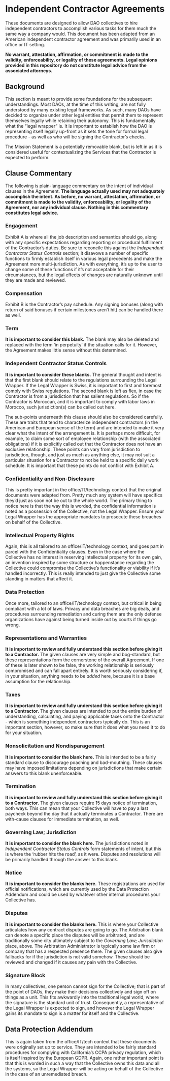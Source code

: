 Independent Contractor Agreements
=================================

These documents are designed to allow DAO collectives to hire independent
contractors to accomplish various tasks for them much the same way a company
would. This document has been adapted from an American independent contractor
agreement and was primarily used in an office or IT setting.

**No warrant, attestation, affirmation, or commitment is made to the validity,
enforceability, or legality of these agreements. Legal opinions provided in this
repository do not constitute legal advice from the associated attorneys.**

Background
----------

This section is meant to provide some foundations for the subsequent
understandings. Most DAOs, at the time of this writing, are not fully understood
by many existing legal frameworks. As such, many DAOs have decided to organize
under other legal entities that permit them to represent themselves legally
while retaining their autonomy. This is fundamentally what the “legal wrapper”
is. It is important to establish how the DAO is representing itself legally
up-front as it sets the tone for formal legal procedure - as well as who will be
signing the Contractor’s checks.

The Mission Statement is a potentially removable blank, but is left in as it is
considered useful for contextualizing the Services that the Contractor is
expected to perform.

Clause Commentary
-----------------

The following is plain-language commentary on the intent of individual clauses
in the Agreement. **The language actually used may not adequately accomplish the
intent. As before, no warrant, attestation, affirmation, or commitment is made
to the validity, enforceability, or legality of the Agreement, nor any
individual clause. Nothing in this commentary constitutes legal advice.**

### Engagement

Exhibit A is where all the job description and semantics should go, along with
any specific expectations regarding reporting or procedural fulfillment of the
Contractor’s duties. Be sure to reconcile this against the *Independent
Contractor Status Controls* section; it disavows a number of specific functions
to firmly establish itself in various legal precedents and make the Agreement
more multi-jurisdiction. As with everything, it’s up to the user to change some
of these functions if it’s not acceptable for their circumstances, but the legal
effects of changes are naturally unknown until they are made and reviewed.

### Compensation

Exhibit B is the Contractor’s pay schedule. Any signing bonuses (along with
return of said bonuses if certain milestones aren’t hit) can be handled there as
well.

### Term

**It is important to consider this blank.** The blank may also be deleted and
replaced with the term ‘in perpetuity’ if the situation calls for it. However,
the Agreement makes little sense without this determined.

### Independent Contractor Status Controls

**It is important to consider these blanks.** The general thought and intent is
that the first blank should relate to the regulations surrounding the Legal
Wrapper. If the Legal Wrapper is Swiss, it is important to first and foremost
comply with Swiss regulations. The second blank is left as flex, in case the
Contractor is from a jurisdiction that has salient regulations. So if the
Contractor is Moroccan, and it is important to comply with labor laws in
Morocco, such jurisdiction(s) can be called out here.

The sub-points underneath this clause should also be considered carefully. These
are traits that tend to characterize independent contractors (in the American
and European sense of the term) and are intended to make it very clear what the
intent of the arrangement is. It is perhaps more difficult, for example, to
claim some sort of employee relationship (with the associated obligations) if it
is explicitly called out that the Contractor does not have an exclusive
relationship. These points can vary from jurisdiction to jurisdiction, though,
and just as much as anything else, it may not suit a particular situation for a
Contractor to not be held to a specific daily work schedule. It is important
that these points do not conflict with Exhibit A.

### Confidentiality and Non-Disclosure

This is pretty important in the office/IT/technology context that the original
documents were adapted from. Pretty much any system will have specifics they’d
just as soon not be out to the whole world. The primary thing to notice here is
that the way this is worded, the confidential information is noted as a
possession of the Collective, not the Legal Wrapper. Ensure your Legal Wrapper
has the appropriate mandates to prosecute these breaches on behalf of the
Collective.

### Intellectual Property Rights

Again, this is all tailored to an office/IT/technology context, and goes part in
parcel with the Confidentiality clauses. Even in the case where the Collective
has no interest in reserving intellectual property for its own gain, an
invention inspired by some structure or happenstance regarding the Collective
could compromise the Collective’s functionality or viability if it’s handled
incorrectly. This is really intended to just give the Collective some standing
in matters that affect it.

### Data Protection

Once more, tailored to an office/IT/technology context, but critical in being
compliant with a lot of laws. Privacy and data breaches are big deals, and
procedures surrounding remediation and curing them are the only defense
organizations have against being turned inside out by courts if things go wrong.

### Representations and Warranties

**It is important to review and fully understand this section before giving it
to a Contractor.** The given clauses are very simple and bog-standard, but these
representations form the cornerstone of the overall Agreement. If one of these
is later shown to be false, the working relationship is seriously compromised
and can fall apart entirely. It is worth seriously considering if, in your
situation, anything needs to be *added* here, because it is a base assumption
for the relationship.

### Taxes

**It is important to review and fully understand this section before giving it
to a Contractor.** The given clauses are intended to put the entire burden of
understanding, calculating, and paying applicable taxes onto the Contractor -
which is something independent contractors typically do. This is an important
section, however, so make sure that it does what you need it to do for your
situation.

### Nonsolicitation and Nondisparagement

**It is important to consider the blank here.** This is intended to be a fairly
standard clause to discourage poaching and bad-mouthing. These clauses may have
imposed limitations depending on jurisdictions that make certain answers to this
blank unenforceable.

### Termination

**It is important to review and fully understand this section before giving it
to a Contractor.** The given clauses require 15 days notice of termination, both
ways. This can mean that your Collective will have to pay a last paycheck beyond
the day that it actually terminates a Contractor. There are with-cause clauses
for immediate termination, as well.

### Governing Law; Jurisdiction

**It is important to consider the blank here.** The jurisdictions noted in
*Independent Contractor Status Controls* form statements of intent, but this is
where the ‘rubber hits the road’, as it were. Disputes and resolutions will be
primarily handled through the answer to this blank.

### Notice

**It is important to consider the blanks here.** These registrations are used
for official notifications, which are currently used by the Data Protection
Addendum and could be used by whatever other internal procedures your Collective
has.

### Disputes

**It is important to consider the blanks here.** This is where your Collective
articulates how any contract disputes are going to go. The Arbitration blank can
denote a specific place the disputes will be arbitrated, and are traditionally
some city ultimately subject to the *Governing Law; Jurisdiction* place, above.
The Arbitration Administrator is typically some law firm or company that has a
respected presence there. The given clauses also give fallbacks for if the
jurisdiction is not valid somehow. These should be reviewed and changed if it
causes any pain with the Collective.

### Signature Block

In many collectives, one person cannot sign for the Collective; that is part of
the point of DAOs, they make their decisions collectively and sign off on things
as a unit. This fits awkwardly into the traditional legal world, where the
signature is the standard unit of trust. Consequently, a representative of the
Legal Wrapper is expected to sign, and however the Legal Wrapper gains its
mandate to sign is a matter for itself and the Collective.

Data Protection Addendum
------------------------

This is again taken from the office/IT/tech context that these documents were
originally set up to service. They are intended to be fairly standard procedures
for complying with California’s CCPA privacy regulation, which is itself
inspired by the European GDPR. Again, one rather important point is that this is
worded in such a way that the Collective owns this data and all the systems, so
the Legal Wrapper will be acting on behalf of the Collective in the case of an
unremediated breach.
